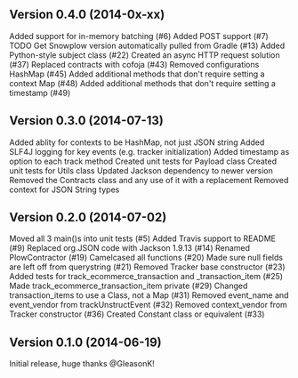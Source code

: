 Version 0.4.0 (2014-0x-xx)
--------------------------
Added support for in-memory batching (#6)
Added POST support (#7)
TODO Get Snowplow version automatically pulled from Gradle (#13)
Added Python-style subject class (#22)
Created an async HTTP request solution (#37)
Replaced contracts with cofoja (#43)
Removed configurations HashMap (#45)
Added additional methods that don't require setting a context Map (#48)
Added additional methods that don't require setting a timestamp (#49) 

Version 0.3.0 (2014-07-13)
--------------------------
Added ablity for contexts to be HashMap, not just JSON string
Added SLF4J logging for key events (e.g. tracker initialization)
Added timestamp as option to each track method
Created unit tests for Payload class
Created unit tests for Utils class
Updated Jackson dependency to newer version
Removed the Contracts class and any use of it with a replacement
Removed context for JSON String types

Version 0.2.0 (2014-07-02)
--------------------------
Moved all 3 main()s into unit tests (#5)
Added Travis support to README (#9)
Replaced org.JSON code with Jackson 1.9.13 (#14)
Renamed PlowContractor (#19)
Camelcased all functions (#20)
Made sure null fields are left off from querystring (#21)
Removed Tracker base constructor (#23)
Added tests for track_ecommerce_transaction and _transaction_item (#25)
Made track_ecommerce_transaction_item private (#29)
Changed transaction_items to use a Class, not a Map (#31)
Removed event_name and event_vendor from trackUnstructEvent (#32)
Removed context_vendor from Tracker constructor (#36)
Created Constant class or equivalent (#33)

Version 0.1.0 (2014-06-19)
--------------------------
Initial release, huge thanks @GleasonK!
